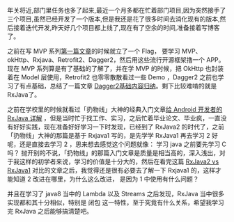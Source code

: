 
年关将近,部门里任务也多了起来,最近一个月多都在忙着部门项目,因为突然接手了三个项目,虽然已经开发了一个版本,但是我还是花了很多时间去消化现有的版本,然后接着迭代开发,昨天好几个项目都上线了,现在有了空余的时间,准备接着写博客了。

之前在写 MVP 系列[第一篇文章](http://zengfanyu.top/2017/10/20/MVP1/)的时候就立了一个 Flag， 要学习 MVP、okHttp、Rxjava、Retrofit2、Dagger2，然后用这些流行开源框架撸一个 APP。现在 MVP 系列算是有了基础的了解了，并在学 MVP 的时候，把 OkHttp 也封装着在 Model 层使用，Retrofit2 也零零散散看过一些 Demo ，Dagger2 之前也学习了有点基础，总结了一篇文章 [Dagger2基础内容归纳](http://zengfanyu.top/2017/11/04/Dagger/)。剩下比较难啃的就是 RxJava了。

之前在学校里的时候就看过「扔物线」大神的经典入门文章[给 Android 开发者的 RxJava 详解](https://gank.io/post/560e15be2dca930e00da1083) ，但是当时忙于找工作、实习，之后忙着毕业论文、毕业疯，一直没有好好实践，现在准备好好学习一下时发现，已经到了 RxJava2 的时代了，之前「扔物线」大神的那篇是基于 Rxjava1 写的，是先学学 RxJava1 再去学习 2 好呢，还是直接去学习 2 ，思来想去感觉这个问题就像： 学习 java 之前要先学习 C 吗？ 抛开别的不说，「扔物线」的那篇入门文章是质量是相当高的，深入浅出，对于我这样的初学者来说，学习的价值是十分大的，然后在看完这篇 [RxJava2 vs RxJava1](https://www.jianshu.com/p/850af4f09b61) 对比的文章之后，我觉得还是很有必要去了解一下 Rxjava1 的，这样才能知道 2 改进在哪里，为什么这么改进， 是因为 1 中使用有什么问题？

并且在学习了 java8 当中的 Lambda 以及 Streams 之后发现，RxJava 当中很多实现都和其十分相似，特别是 闭包 这一特性，至于究竟有什么关系，希望我学习完 RxJava 之后能够搞清楚吧。

